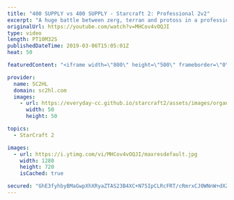 ```yaml
---
title: "400 SUPPLY vs 400 SUPPLY - Starcraft 2: Professional 2v2"
excerpt: "A huge battle between zerg, terran and protoss in a professional starcraft 2 2v2. We dont see these 2v2s that often!  ► http://bit.ly/SC2HLsubscribe - SUBSCRIBE to SC2HL!  ► Watch BasetradeTV: https://www.twitch.tv/basetradetv 스타2   Thank you for watching our videos! Subscribe for more StarCraft 2: Legacy"
originalUrl: https://youtube.com/watch?v=MHCov4vOQJI
type: video
length: PT10M32S
publishedDateTime: 2019-03-06T15:05:01Z
heat: 50

featuredContent: "<iframe width=\"800\" height=\"500\" frameborder=\"0\" src=\"https://www.youtube.com/embed/MHCov4vOQJI\" allow=\"accelerometer; autoplay; encrypted-media; gyroscope; picture-in-picture\" allowfullscreen></iframe>"

provider:
  name: SC2HL
  domain: sc2hl.com
  images:
    - url: https://everyday-cc.github.io/starcraft2/assets/images/organizations/sc2hl.com-50x50.jpg
      width: 50
      height: 50

topics:
  - StarCraft 2

images:
  - url: https://i.ytimg.com/vi/MHCov4vOQJI/maxresdefault.jpg
    width: 1280
    height: 720
    isCached: true

secured: "GhE3fyhbyBMaGwpXhXRyaZTAS23B4XC+N75IpCLRcFRT/cRmrxCJ0WNnW+dXZDhXCx+gVRjrYlT0+JX168SHlZUZ+SdAsaxlKWhbygJEblyGIWUBDYcG8bxoUMqpOUaCYUCuioxntw5fXWxVuY+lPYanQtMu/3oAmZ7tXOWtzJsmMP1D/GD4WLsO7sad6XeO8GJyfxfZslPGZ2GNmZAQ+yFi3n5jf3321W4V5uyx4wAy0MuDYGlrRSZo5XNrgi1b8gZLIpyXtz69DCAbPYNfyesHQ3Z0CLKwugKXV4ga/78zROb47ixMZoqumh7dNanevvRTXz4em/FzIger9eGdILp1eufu02rgQy09IWLmiGFXeOYky3ejoqjxmFyqvazjmKy9/TwNpN6jHdX2WAQESeXZYLwU/G3LHeL/nHbgqmBOaQ4kN/TZAhM59i3J9Mhy;h9WP4Ch2UJkkAPLf/fMuww=="
---
```


